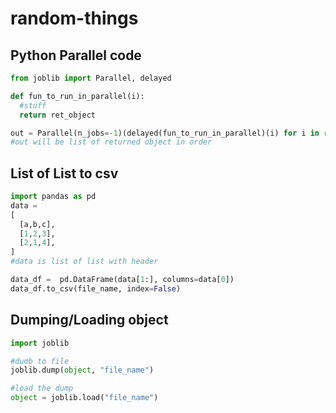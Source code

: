 # random-things

## Python Parallel code

```python
from joblib import Parallel, delayed

def fun_to_run_in_parallel(i):
  #stuff
  return ret_object

out = Parallel(n_jobs=-1)(delayed(fun_to_run_in_parallel)(i) for i in range(1000))
#out will be list of returned object in order
```

## List of List to csv

```python
import pandas as pd
data = 
[
  [a,b,c],
  [1,2,3],
  [2,1,4],
]
#data is list of list with header

data_df =  pd.DataFrame(data[1:], columns=data[0])
data_df.to_csv(file_name, index=False)
```

## Dumping/Loading object

```python
import joblib

#dumb to file
joblib.dump(object, "file_name")

#load the dump
object = joblib.load("file_name")
```






